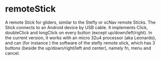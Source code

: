 # remoteStick
A remote Stick for gliders, similar to the Stefly or xcNav remote Sticks.
The Stick connects to an Android device by USB cable.
It implements Click, doubleClick and longClick on every button (except up/down/left/right).
In the current version, it works with an micro 32u4 processor (aka Leonardo), 
and can (for instance ) the software of the stefly remote stick, 
which has 3 buttons (beside the up/down/right/left and center), namely fn, menu and cancel.
